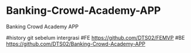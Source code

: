 # Banking-Crowd-Academy-APP
Banking Crowd Academy APP

#history git sebelum intergrasi 
#FE 
https://github.com/DTS02/FEMVP
#BE
https://github.com/DTS02/Banking-Crowd-Academy-APP